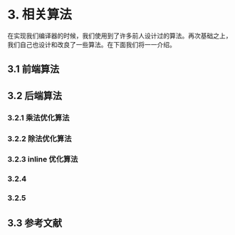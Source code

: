 # 3. 相关算法

在实现我们编译器的时候，我们使用到了许多前人设计过的算法。再次基础之上，我们自己也设计和改良了一些算法。在下面我们将一一介绍。

## 3.1 前端算法

## 3.2 后端算法

### 3.2.1 乘法优化算法

### 3.2.2 除法优化算法

### 3.2.3 inline 优化算法

### 3.2.4

### 3.2.5

## 3.3 参考文献
